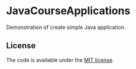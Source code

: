 # JavaCourseApplications

Demonstration of create simple Java application.

## License

The code is available under the [MIT license](LICENSE).
